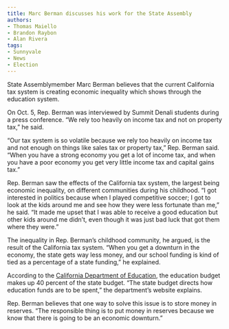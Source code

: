 ```yaml
---
title: Marc Berman discusses his work for the State Assembly
authors:
- Thomas Maiello
- Brandon Raybon 
- Alan Rivera
tags:
- Sunnyvale
- News
- Election
---
```

State Assemblymember Marc Berman believes that the current California tax system is creating economic inequality which shows through the education system.

On Oct. 5, Rep. Berman was interviewed by Summit Denali students during a press conference. “We rely too heavily on income tax and not on property tax,” he said.

“Our tax system is so volatile because we rely too heavily on income tax and not enough on things like sales tax or property tax,” Rep. Berman said. “When you have a strong economy you get a lot of income tax, and when you have a poor economy you get very little income tax and capital gains tax.”

Rep. Berman saw the effects of the California tax system, the largest being economic inequality, on different communities during his childhood. “I got interested in politics because when I played competitive soccer; I got to look at the kids around me and see how they were less fortunate than me,” he said. “It made me upset that I was able to receive a good education but other kids around me didn’t, even though it was just bad luck that got them where they were.”

The inequality in Rep. Berman’s childhood community, he argued, is the result of the California tax system. “When you get a downturn in the economy, the state gets way less money, and our school funding is kind of tied as a percentage of a state funding,” he explained.  

According to the [California Department of Education](https://www.cde.ca.gov/fg/fr/eb/), the education budget makes up 40 percent of the state budget. “The state budget directs how education funds are to be spent,” the department’s website explains.

Rep. Berman believes that one way to solve this issue is to store money in reserves. “The responsible thing is to put money in reserves because we know that there is going to be an economic downturn.”
